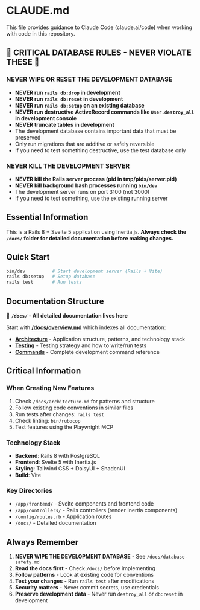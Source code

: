 # CLAUDE.md

This file provides guidance to Claude Code (claude.ai/code) when working with code in this repository.

## 🚨 CRITICAL DATABASE RULES - NEVER VIOLATE THESE 🚨

### NEVER WIPE OR RESET THE DEVELOPMENT DATABASE
- **NEVER run `rails db:drop` in development**
- **NEVER run `rails db:reset` in development**
- **NEVER run `rails db:setup` on an existing database**
- **NEVER run destructive ActiveRecord commands like `User.destroy_all` in development console**
- **NEVER truncate tables in development**
- The development database contains important data that must be preserved
- Only run migrations that are additive or safely reversible
- If you need to test something destructive, use the test database only

### NEVER KILL THE DEVELOPMENT SERVER
- **NEVER kill the Rails server process (pid in tmp/pids/server.pid)**
- **NEVER kill background bash processes running `bin/dev`**
- The development server runs on port 3100 (not 3000)
- If you need to test something, use the existing running server

## Essential Information

This is a Rails 8 + Svelte 5 application using Inertia.js. **Always check the `/docs/` folder for detailed documentation before making changes.**

## Quick Start

```bash
bin/dev          # Start development server (Rails + Vite)
rails db:setup   # Setup database
rails test       # Run tests
```

## Documentation Structure

📁 **`/docs/` - All detailed documentation lives here**

Start with **[/docs/overview.md](/docs/overview.md)** which indexes all documentation:

- **[Architecture](/docs/architecture.md)** - Application structure, patterns, and technology stack
- **[Testing](/docs/testing.md)** - Testing strategy and how to write/run tests  
- **[Commands](/docs/commands.md)** - Complete development command reference

## Critical Information

### When Creating New Features
1. Check `/docs/architecture.md` for patterns and structure
2. Follow existing code conventions in similar files
3. Run tests after changes: `rails test`
4. Check linting: `bin/rubocop`
5. Test features using the Playwright MCP

### Technology Stack
- **Backend**: Rails 8 with PostgreSQL
- **Frontend**: Svelte 5 with Inertia.js
- **Styling**: Tailwind CSS + DaisyUI + ShadcnUI
- **Build**: Vite

### Key Directories
- `/app/frontend/` - Svelte components and frontend code
- `/app/controllers/` - Rails controllers (render Inertia components)
- `/config/routes.rb` - Application routes
- `/docs/` - Detailed documentation

## Always Remember

1. **NEVER WIPE THE DEVELOPMENT DATABASE** - See `/docs/database-safety.md`
2. **Read the docs first** - Check `/docs/` before implementing
3. **Follow patterns** - Look at existing code for conventions
4. **Test your changes** - Run `rails test` after modifications
5. **Security matters** - Never commit secrets, use credentials
6. **Preserve development data** - Never run `destroy_all` or `db:reset` in development